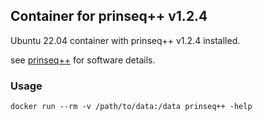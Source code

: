 ## Container for prinseq++ v1.2.4

Ubuntu 22.04 container with prinseq++ v1.2.4 installed.

see [prinseq++](https://github.com/Adrian-Cantu/PRINSEQ-plus-plus) for software details.

### Usage

```
docker run --rm -v /path/to/data:/data prinseq++ -help
```
